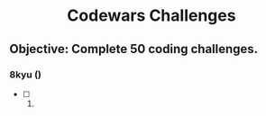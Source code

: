 <h1 align="center">Codewars Challenges</h1>

## Objective: Complete 50 coding challenges.

### 8kyu ()

- [ ] 1. []()
